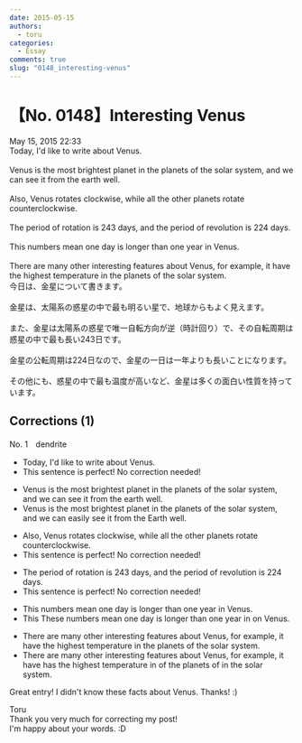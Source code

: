 ```yaml
---
date: 2015-05-15
authors:
  - toru
categories:
  - Essay
comments: true
slug: "0148_interesting-venus"
---
```


# 【No. 0148】Interesting Venus
<div class="date">May 15, 2015 22:33</div>
<div id="post"><div id="body_show_ori">
Today, I'd like to write about Venus.<br/><br/>Venus is the most brightest planet in the planets of the solar system, and we can see it from the earth well.<br/><br/>Also, Venus rotates clockwise, while all the other planets rotate counterclockwise.<br/><br/>The period of rotation is 243 days, and the period of revolution is 224 days.<br/><br/>This numbers mean one day is longer than one year in Venus.<br/><br/>There are many other interesting features about Venus, for example, it have the highest temperature in the planets of the solar system.
</div></div>

<!-- more -->

<div id="post_ja"><div id="body_show_mo">
今日は、金星について書きます。<br/><br/>金星は、太陽系の惑星の中で最も明るい星で、地球からもよく見えます。<br/><br/>また、金星は太陽系の惑星で唯一自転方向が逆（時計回り）で、その自転周期は惑星の中で最も長い243日です。<br/><br/>金星の公転周期は224日なので、金星の一日は一年よりも長いことになります。<br/><br/>その他にも、惑星の中で最も温度が高いなど、金星は多くの面白い性質を持っています。
</div></div>

## Corrections (1)
<div id="block"><div class="first_name"> No. 1　<span class="just_name">dendrite</span></div><div id="block2">
<ul class="correction_field">
<li class="incorrect">Today, I'd like to write about Venus.</li>
<li class="corrected perfect">This sentence is perfect! No correction needed!</li>
</ul>
<ul class="correction_field">
<li class="incorrect">Venus is the most brightest planet in the planets of the solar system, and we can see it from the earth well.</li>
<li class="corrected correct">
Venus is the <span class="f_red"><span class="sline">most</span></span> brightest planet in the <span class="f_red"><span class="sline">planets of the</span></span> solar system, and we can <span class="f_blue">easily</span> see it from <span class="f_red"><span class="sline">the</span></span> <span class="f_blue">E</span>arth<span class="f_red"><span class="sline"> well</span></span>.
</li>
</ul>
<ul class="correction_field">
<li class="incorrect">Also, Venus rotates clockwise, while all the other planets rotate counterclockwise.</li>
<li class="corrected perfect">This sentence is perfect! No correction needed!</li>
</ul>
<ul class="correction_field">
<li class="incorrect">The period of rotation is 243 days, and the period of revolution is 224 days.</li>
<li class="corrected perfect">This sentence is perfect! No correction needed!</li>
</ul>
<ul class="correction_field">
<li class="incorrect">This numbers mean one day is longer than one year in Venus.</li>
<li class="corrected correct">
<span class="f_red"><span class="sline">This</span></span> <span class="f_blue">These </span>numbers mean one day is longer than one year <span class="f_red"><span class="sline">in</span></span> <span class="f_blue">on</span> Venus.
</li>
</ul>
<ul class="correction_field">
<li class="incorrect">There are many other interesting features about Venus, for example, it have the highest temperature in the planets of the solar system.</li>
<li class="corrected correct">
There are many other interesting features about Venus, for example, it <span class="f_red"><span class="sline">have</span></span> <span class="f_blue">has</span> the highest temperature <span class="f_red"><span class="sline">in</span></span> <span class="f_blue">of</span> the planets <span class="f_red"><span class="sline">of</span></span> <span class="f_blue">in</span> the solar system.
</li>
</ul>
<p class="comment_small">
 Great entry! I didn't know these facts about Venus. Thanks! :)
</p>

</div><div class="name"><span class="just_name">Toru</span><br>
Thank you very much for correcting my post!<br/>I'm happy about your words. :D
</div>
</div>
